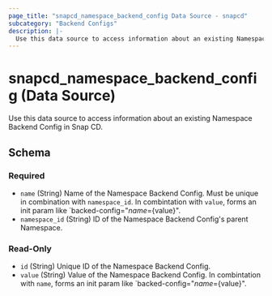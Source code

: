 ```yaml
---
page_title: "snapcd_namespace_backend_config Data Source - snapcd"
subcategory: "Backend Configs"
description: |-
  Use this data source to access information about an existing Namespace Backend Config in Snap CD.
---
```


# snapcd_namespace_backend_config (Data Source)

Use this data source to access information about an existing Namespace Backend Config in Snap CD.




<!-- schema generated by tfplugindocs -->
## Schema

### Required

- `name` (String) Name of the Namespace Backend Config. Must be unique in combination with `namespace_id`. In combintation with `value`, forms an init param like `backed-config="${name}=${value}".
- `namespace_id` (String) ID of the Namespace Backend Config's parent Namespace.

### Read-Only

- `id` (String) Unique ID of the Namespace Backend Config.
- `value` (String) Value of the Namespace Backend Config. In combintation with `name`, forms an init param like `backed-config="${name}=${value}".
